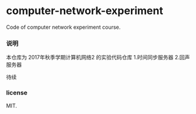 # computer-network-experiment
Code of computer network experiment course.

### 说明 
本仓库为 2017年秋季学期计算机网络2 的实验代码仓库
1.时间同步服务器
2.回声服务器

待续

### license
MIT.